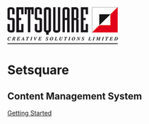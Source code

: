 <!--_coverpage.md-->

![Logo](../_images/setsquare-logo.png)

# Setsquare

## Content Management System

[Getting Started](/?id=getting-started)